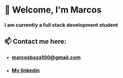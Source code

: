 # 👋 Welcome, I'm Marcos

### I am currently a full stack development student



## 📫 Contact me here:

* ### marcosbaza100@gmail.com
* ### [My linkedin](https://www.linkedin.com/in/marcos-bazbih/) 


<!--
**Marcos-Bazbih/Marcos-Bazbih** is a ✨ _special_ ✨ repository because its `README.md` (this file) appears on your GitHub profile.

Here are some ideas to get you started:

- 🔭 I’m currently working on ...
- 🌱 I’m currently learning ...
- 👯 I’m looking to collaborate on ...
- 🤔 I’m looking for help with ...
- 💬 Ask me about ...
- 📫 How to reach me: ...
- 😄 Pronouns: ...
- ⚡ Fun fact: ...
-->
